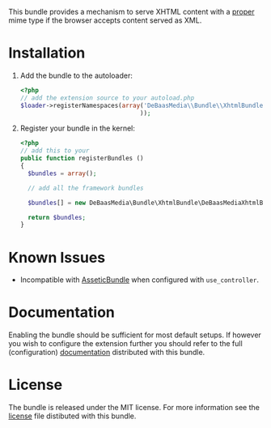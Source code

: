 This bundle provides a mechanism to serve XHTML content with a [proper][1] mime
type if the browser accepts content served as XML.

Installation
============
 1. Add the bundle to the autoloader:
    
    ```php
    <?php
    // add the extension source to your autoload.php
    $loader->registerNamespaces(array('DeBaasMedia\\Bundle\\XhtmlBundle' => __DIR__ . '/../vendor/bundles/DeBaasMedia/Bundle'
                                     ));
    ```
    
 2. Register your bundle in the kernel:
    
    ```php
    <?php
    // add this to your
    public function registerBundles ()
    {
      $bundles = array();
    
      // add all the framework bundles
    
      $bundles[] = new DeBaasMedia\Bundle\XhtmlBundle\DeBaasMediaXhtmlBundle()
    
      return $bundles;
    }
    ```

Known Issues
============
- Incompatible with [AsseticBundle][2] when configured with `use_controller`.

Documentation
=============
Enabling the bundle should be sufficient for most default setups. If however you
wish to configure the extension further you should refer to the full (configuration)
[documentation][3] distributed with this bundle.

License
=======
The bundle is released under the MIT license. For more information see the
[license][4] file distibuted with this bundle.

[1]: http://hixie.ch/advocacy/xhtml
[2]: https://github.com/symfony/symfony/tree/master/src/Symfony/Bundle/AsseticBundle
[3]: https://github.com/debaasmedia/DeBaasMediaXhtmlBundle/blob/develop/Resources/doc/index.rst
[4]: https://github.com/debaasmedia/DeBaasMediaXhtmlBundle/blob/develop/Resources/meta/LICENSE